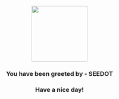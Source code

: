 <p align="center">
            <img src="https://raw.githubusercontent.com/PokeAPI/sprites/master/sprites/pokemon/273.png" width="150" height="150">
          </p>
          <h3 align="center">You have been greeted by - <b>SEEDOT</b></h3>
          <h3 align="center">Have a nice day!</h3>

